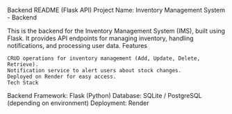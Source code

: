 Backend README (Flask API)
  Project Name: Inventory Management System - Backend

  This is the backend for the Inventory Management System (IMS), built using Flask. It provides API endpoints for managing inventory, handling notifications, and processing user data.
Features

    CRUD operations for inventory management (Add, Update, Delete, Retrieve).
    Notification service to alert users about stock changes.
    Deployed on Render for easy access.
    Tech Stack

Backend Framework: Flask (Python)
    Database: SQLite / PostgreSQL (depending on environment)
    Deployment: Render
